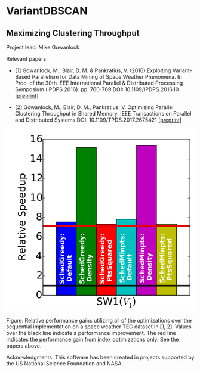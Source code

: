 # VariantDBSCAN

## Maximizing Clustering Throughput

Project lead: Mike Gowanlock

Relevant papers: 
* [1] Gowanlock, M., Blair, D. M. & Pankratius, V. (2016) Exploiting Variant-Based Parallelism for Data Mining of Space Weather Phenomena. In Proc. of the 30th IEEE International Parallel & Distributed Processing Symposium (IPDPS 2016). pp. 760-769 DOI: 10.1109/IPDPS.2016.10 
[[preprint]](http://www.mit.edu/~gowanloc/publications/Gowanlock_IPDPS2016.pdf)

* [2] Gowanlock, M., Blair, D. M., Pankratius, V. Optimizing Parallel Clustering Throughput in Shared Memory. IEEE Transactions on Parallel and Distributed Systems DOI: 10.1109/TPDS.2017.2675421 
[[preprint]](http://www.mit.edu/~gowanloc/publications/preprints/Gowanlock2017TPDS_VDBSCAN.pdf)

![alt text](https://github.com/MITHaystack/VariantDBSCAN/blob/master/img/VDBSCAN.png)

Figure: Relative performance gains utilizing all of the optimizations over the sequential implementation on a space weather TEC dataset in [1, 2]. Values over the black line indicate a performance improvement. The red line indicates the performance gain from index optimizations only. See the papers above.    


Acknowledgments: This software has been created in projects supported by the US National Science Foundation and NASA.